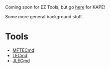 Coming soon for EZ Tools, but go [here](https://ericzimmerman.github.io/KapeDocs/) for KAPE!

Some more general background stuff.

# Tools

- [MFTECmd](documentation/MFTECmd)
- [LECmd](https://ericzimmerman.github.io/documentation/LECmd)
- [JLECmd](https://ericzimmerman.github.io/documentation/JLECmd)